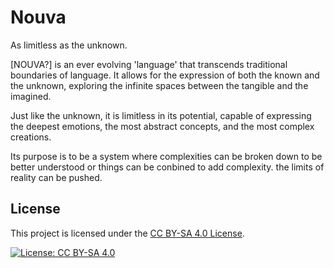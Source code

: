 # Nouva
As limitless as the unknown.

[NOUVA?] is an ever evolving 'language' that transcends traditional boundaries of language. It allows for the expression of both the known and the unknown, exploring the infinite spaces between the tangible and the imagined. 

Just like the unknown, it is limitless in its potential, capable of expressing the deepest emotions, the most abstract concepts, and the most complex creations. 

Its purpose is to be a system where complexities can be broken down to be better understood or things can be conbined to add complexity. the limits of reality can be pushed. 


## License

This project is licensed under the [CC BY-SA 4.0 License](https://creativecommons.org/licenses/by-sa/4.0/).


[![License: CC BY-SA 4.0](https://img.shields.io/badge/License-CC_BY--SA_4.0-lightgrey.svg)](https://creativecommons.org/licenses/by-sa/4.0/)
